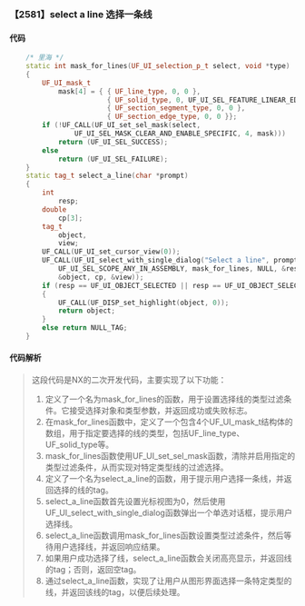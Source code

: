 ### 【2581】select a line 选择一条线

#### 代码

```cpp
    /* 里海 */  
    static int mask_for_lines(UF_UI_selection_p_t select, void *type)  
    {  
        UF_UI_mask_t  
            mask[4] = { { UF_line_type, 0, 0 },  
                        { UF_solid_type, 0, UF_UI_SEL_FEATURE_LINEAR_EDGE },   
                        { UF_section_segment_type, 0, 0 },  
                        { UF_section_edge_type, 0, 0 }};  
        if (!UF_CALL(UF_UI_set_sel_mask(select,  
                UF_UI_SEL_MASK_CLEAR_AND_ENABLE_SPECIFIC, 4, mask)))  
            return (UF_UI_SEL_SUCCESS);  
        else  
            return (UF_UI_SEL_FAILURE);  
    }  
    static tag_t select_a_line(char *prompt)  
    {  
        int  
            resp;  
        double  
            cp[3];  
        tag_t  
            object,  
            view;  
        UF_CALL(UF_UI_set_cursor_view(0));  
        UF_CALL(UF_UI_select_with_single_dialog("Select a line", prompt,  
            UF_UI_SEL_SCOPE_ANY_IN_ASSEMBLY, mask_for_lines, NULL, &resp,  
            &object, cp, &view));  
        if (resp == UF_UI_OBJECT_SELECTED || resp == UF_UI_OBJECT_SELECTED_BY_NAME)  
        {  
            UF_CALL(UF_DISP_set_highlight(object, 0));  
            return object;  
        }  
        else return NULL_TAG;  
    }

```

#### 代码解析

> 这段代码是NX的二次开发代码，主要实现了以下功能：
>
> 1. 定义了一个名为mask_for_lines的函数，用于设置选择线的类型过滤条件。它接受选择对象和类型参数，并返回成功或失败标志。
> 2. 在mask_for_lines函数中，定义了一个包含4个UF_UI_mask_t结构体的数组，用于指定要选择的线的类型，包括UF_line_type、UF_solid_type等。
> 3. mask_for_lines函数使用UF_UI_set_sel_mask函数，清除并启用指定的类型过滤条件，从而实现对特定类型线的过滤选择。
> 4. 定义了一个名为select_a_line的函数，用于提示用户选择一条线，并返回选择的线的tag。
> 5. select_a_line函数首先设置光标视图为0，然后使用UF_UI_select_with_single_dialog函数弹出一个单选对话框，提示用户选择线。
> 6. select_a_line函数调用mask_for_lines函数设置类型过滤条件，然后等待用户选择线，并返回响应结果。
> 7. 如果用户成功选择了线，select_a_line函数会关闭高亮显示，并返回线的tag；否则，返回空tag。
> 8. 通过select_a_line函数，实现了让用户从图形界面选择一条特定类型的线，并返回该线的tag，以便后续处理。
>

